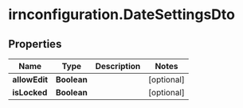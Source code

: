 # irnconfiguration.DateSettingsDto

## Properties

Name | Type | Description | Notes
------------ | ------------- | ------------- | -------------
**allowEdit** | **Boolean** |  | [optional] 
**isLocked** | **Boolean** |  | [optional] 


